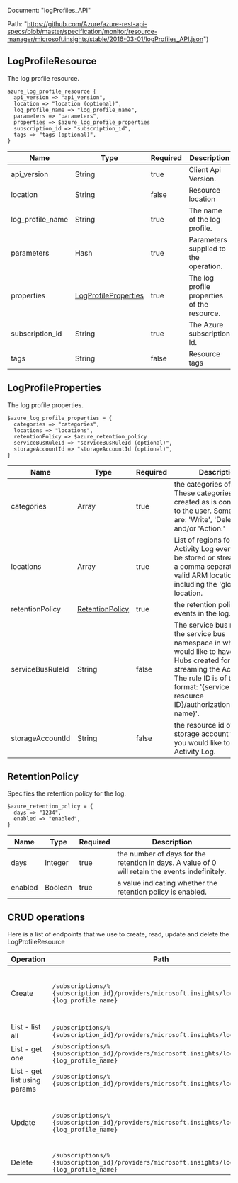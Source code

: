 Document: "logProfiles_API"


Path: "https://github.com/Azure/azure-rest-api-specs/blob/master/specification/monitor/resource-manager/microsoft.insights/stable/2016-03-01/logProfiles_API.json")

## LogProfileResource

The log profile resource.

```puppet
azure_log_profile_resource {
  api_version => "api_version",
  location => "location (optional)",
  log_profile_name => "log_profile_name",
  parameters => "parameters",
  properties => $azure_log_profile_properties
  subscription_id => "subscription_id",
  tags => "tags (optional)",
}
```

| Name        | Type           | Required       | Description       |
| ------------- | ------------- | ------------- | ------------- |
|api_version | String | true | Client Api Version. |
|location | String | false | Resource location |
|log_profile_name | String | true | The name of the log profile. |
|parameters | Hash | true | Parameters supplied to the operation. |
|properties | [LogProfileProperties](#logprofileproperties) | true | The log profile properties of the resource. |
|subscription_id | String | true | The Azure subscription Id. |
|tags | String | false | Resource tags |
        
## LogProfileProperties

The log profile properties.

```puppet
$azure_log_profile_properties = {
  categories => "categories",
  locations => "locations",
  retentionPolicy => $azure_retention_policy
  serviceBusRuleId => "serviceBusRuleId (optional)",
  storageAccountId => "storageAccountId (optional)",
}
```

| Name        | Type           | Required       | Description       |
| ------------- | ------------- | ------------- | ------------- |
|categories | Array | true | the categories of the logs. These categories are created as is convenient to the user. Some values are: 'Write', 'Delete', and/or 'Action.' |
|locations | Array | true | List of regions for which Activity Log events should be stored or streamed. It is a comma separated list of valid ARM locations including the 'global' location. |
|retentionPolicy | [RetentionPolicy](#retentionpolicy) | true | the retention policy for the events in the log. |
|serviceBusRuleId | String | false | The service bus rule ID of the service bus namespace in which you would like to have Event Hubs created for streaming the Activity Log. The rule ID is of the format: '{service bus resource ID}/authorizationrules/{key name}'. |
|storageAccountId | String | false | the resource id of the storage account to which you would like to send the Activity Log. |
        
## RetentionPolicy

Specifies the retention policy for the log.

```puppet
$azure_retention_policy = {
  days => "1234",
  enabled => "enabled",
}
```

| Name        | Type           | Required       | Description       |
| ------------- | ------------- | ------------- | ------------- |
|days | Integer | true | the number of days for the retention in days. A value of 0 will retain the events indefinitely. |
|enabled | Boolean | true | a value indicating whether the retention policy is enabled. |



## CRUD operations

Here is a list of endpoints that we use to create, read, update and delete the LogProfileResource

| Operation | Path | Verb | Description | OperationID |
| ------------- | ------------- | ------------- | ------------- | ------------- |
|Create|`/subscriptions/%{subscription_id}/providers/microsoft.insights/logprofiles/%{log_profile_name}`|Put|Create or update a log profile in Azure Monitoring REST API.|LogProfiles_CreateOrUpdate|
|List - list all|`/subscriptions/%{subscription_id}/providers/microsoft.insights/logprofiles`|Get|List the log profiles.|LogProfiles_List|
|List - get one|`/subscriptions/%{subscription_id}/providers/microsoft.insights/logprofiles/%{log_profile_name}`|Get|Gets the log profile.|LogProfiles_Get|
|List - get list using params|`/subscriptions/%{subscription_id}/providers/microsoft.insights/logprofiles`|Get|List the log profiles.|LogProfiles_List|
|Update|`/subscriptions/%{subscription_id}/providers/microsoft.insights/logprofiles/%{log_profile_name}`|Put|Create or update a log profile in Azure Monitoring REST API.|LogProfiles_CreateOrUpdate|
|Delete|`/subscriptions/%{subscription_id}/providers/microsoft.insights/logprofiles/%{log_profile_name}`|Delete|Deletes the log profile.|LogProfiles_Delete|
